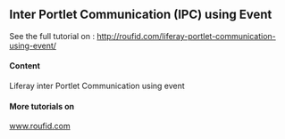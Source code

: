 ## Inter Portlet Communication (IPC) using Event
See the full tutorial on : http://roufid.com/liferay-portlet-communication-using-event/

#### Content 
Liferay inter Portlet Communication using event

#### More tutorials on
www.roufid.com
